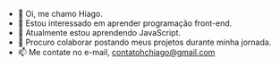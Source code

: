 - 👋 Oi, me chamo Hiago.
- 👀 Estou interessado em aprender programação front-end.
- 🌱 Atualmente estou aprendendo JavaScript.
- 💞️ Procuro colaborar postando meus projetos durante minha jornada.
- 📫 Me contate no e-mail, contatohchiago@gmail.com


<!---
higu-coding/higu-coding is a ✨ special ✨ repository because its `README.md` (this file) appears on your GitHub profile.
You can click the Preview link to take a look at your changes.
--->
